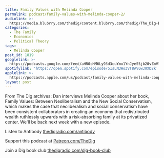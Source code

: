 ```yaml
---
title: Family Values with Melinda Cooper
permalink: podcast/family-values-with-melinda-cooper-2/
audiolink: >-
  https://media.blubrry.com/thedig/content.blubrry.com/thedig/The_Dig-EP_286-Cooper.mp3
categories:
  - The Family
  - Economics
  - Political Theory
tags:
  - Melinda Cooper
post_id: 1819
googlelink: >-
  https://podcasts.google.com/feed/aHR0cHM6Ly93d3cuYmx1YnJyeS5jb20vZmVlZHMvdGhlZGlnLnhtbA/episode/aHR0cHM6Ly93d3cudGhlZGlncmFkaW8uY29tLz9wPTE4MTk?sa=X&ved=0CAUQkfYCahcKEwi44f7r1b-AAxUAAAAAHQAAAAAQNg
spotifylink: 'https://open.spotify.com/episode/5IsLN3Ho3VT8AVGw30XD2k'
applelink: >-
  https://podcasts.apple.com/us/podcast/family-values-with-melinda-cooper/id1043245989?i=1000503628549
layout: post
---
```


From The Dig archives: Dan interviews Melinda Cooper about her book, Family Values: Between Neoliberalism and the New Social Conservatism, which makes the case that neoliberalism and social conservatism have been consistent collaborators in creating an economy that redistributed wealth ruthlessly upwards with a risk-absorbing family at its privatized center. We'll be back next week with a new episode.

Listen to Antibody
[thedigradio.com/antibody](https://thedigradio.com/antibody)

Support this podcast at
[Patreon.com/TheDig](https://patreon.com/TheDig)

Join a Dig book club
[thedigradio.com/dig-book-club](https://thedigradio.com/dig-book-club)

